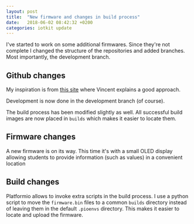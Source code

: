 ```yaml
---
layout: post
title:  "New firmware and changes in build process"
date:   2018-06-02 08:42:32 +0200
categories: iotkit update
---
```

I've started to work on some additional firmwares. Since they're not complete I changed the structure of the repositories and added branches.
Most importantly, the development branch.

## Github changes
My inspiration is from [this site](https://nvie.com/posts/a-successful-git-branching-model/) where Vincent explains a good approach.

Development is now done in the development branch (of course).

The build process has been modified slightly as well. All successful build images are now placed in `builds` which makes it easier to locate them.

## Firmware changes
A new firmware is on its way. This time it's with a small OLED display allowing students to provide information (such as values) in a convenient location

## Build changes
Platformio allows to invoke extra scripts in the build process. I use a python script to move the `firmware.bin` files to a common `builds` directory instead of leaving them in the default `.pioenvs` directory. This makes it easier to locate and upload the firmware.
